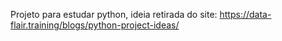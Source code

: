 Projeto para estudar python, ideia retirada do site: https://data-flair.training/blogs/python-project-ideas/
